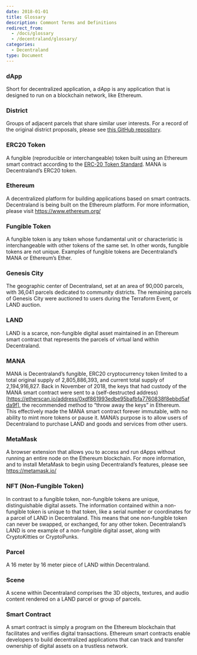 ```yaml
---
date: 2018-01-01
title: Glossary
description: Commont Terms and Definitions
redirect_from:
  - /docs/glossary
  - /decentraland/glossary/
categories:
  - Decentraland
type: Document
---
```


### dApp

Short for decentralized application, a dApp is any application that is designed to run on a blockchain network, like Ethereum.

### District

Groups of adjacent parcels that share similar user interests. For a record of the original district proposals, please see [this GitHub repository](https://github.com/decentraland/districts).

### ERC20 Token

A fungible (reproducible or interchangeable) token built using an Ethereum smart contract according to the [ERC-20 Token Standard](https://github.com/ethereum/EIPs/blob/master/EIPS/eip-20.md). MANA is Decentraland’s ERC20 token.

### Ethereum

A decentralized platform for building applications based on smart contracts. Decentraland is being built on the Ethereum platform. For more information, please visit https://www.ethereum.org/

### Fungible Token

A fungible token is any token whose fundamental unit or characteristic is interchangeable with other tokens of the same set. In other words, fungible tokens are not unique. Examples of fungible tokens are Decentraland’s MANA or Ethereum’s Ether.

### Genesis City

The geographic center of Decentraland, set at an area of 90,000 parcels, with 36,041 parcels dedicated to community districts. The remaining parcels of Genesis City were auctioned to users during the Terraform Event, or LAND auction.

### LAND

LAND is a scarce, non-fungible digital asset maintained in an Ethereum smart contract that represents the parcels of virtual land within Decentraland.

### MANA

MANA is Decentraland’s fungible, ERC20 cryptocurrency token limited to a total original supply of 2,805,886,393, and current total supply of 2,194,916,827. Back in November of 2018, the keys that had custody of the MANA smart contract were sent to a (self-destructed address)[https://etherscan.io/address/0xdf861993edbe95bafbfa7760838f8ebbd5afda9f], the recommended method to “throw away the keys” in Ethereum. This effectively made the MANA smart contract forever immutable, with no ability to mint more tokens or pause it. MANA’s purpose is to allow users of Decentraland to purchase LAND and goods and services from other users.

### MetaMask

A browser extension that allows you to access and run dApps without running an entire node on the Ethereum blockchain. For more information, and to install MetaMask to begin using Decentraland’s features, please see https://metamask.io/

### NFT (Non-Fungible Token)

In contrast to a fungible token, non-fungible tokens are unique, distinguishable digital assets. The information contained within a non-fungible token is unique to that token, like a serial number or coordinates for a parcel of LAND in Decentraland. This means that one non-fungible token can never be swapped, or exchanged, for any other token. Decentraland’s LAND is one example of a non-fungible digital asset, along with CryptoKitties or CryptoPunks.

### Parcel

A 16 meter by 16 meter piece of LAND within Decentraland.

### Scene

A scene within Decentraland comprises the 3D objects, textures, and audio content rendered on a LAND parcel or group of parcels.

### Smart Contract

A smart contract is simply a program on the Ethereum blockchain that facilitates and verifies digital transactions. Ethereum smart contracts enable developers to build decentralized applications that can track and transfer ownership of digital assets on a trustless network.
